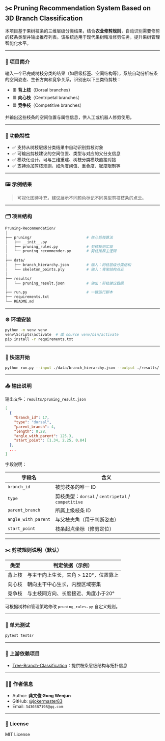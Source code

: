 ## ✂️ Pruning Recommendation System Based on 3D Branch Classification

本项目基于果树枝条的三维层级分类结果，结合**农业修剪规则**，自动识别需要修剪的枝条类型并输出推荐列表。该系统适用于现代果树精准修剪任务，提升果树管理智能化水平。

---

### 📌 项目简介

输入一个已完成树枝分类的结果（如层级标签、空间结构等），系统自动分析枝条的空间姿态、生长方向和竞争关系，识别出以下三类待剪枝：

* 🟥 **背上枝**（Dorsal branches）
* 🟩 **向心枝**（Centripetal branches）
* 🟦 **竞争枝**（Competitive branches）

并输出这些枝条的空间位置与属性信息，供人工或机器人修剪使用。

---

### 🎯 功能特性

* ✅ 支持从树枝层级分类结果中自动识别剪枝对象
* ✅ 可输出剪枝建议的空间位置、类型与对应的父分支信息
* ✅ 模块化设计，可与三维重建、树枝分类模块直接对接
* ✅ 支持添加剪枝规则，如角度阈值、重叠度、密度限制等

---

### 🖼️ 示例结果

> 可视化图待补充，建议展示不同颜色标记不同类型剪枝枝条的点云。

---

### 🗂️ 项目结构

```bash
Pruning-Recommendation/
│
├── pruning/                         # 核心剪枝算法
│   ├── __init__.py
│   ├── pruning_rules.py             # 剪枝规则实现
│   └── pruning_recommender.py       # 剪枝推荐主逻辑
│
├── data/
│   ├── branch_hierarchy.json        # 输入：树枝层级分类结构
│   └── skeleton_points.ply          # 输入：骨架结构点云
│
├── results/
│   └── pruning_result.json          # 输出：剪枝建议数据
│
├── run.py                           # 一键运行脚本
├── requirements.txt
└── README.md
```

---

### ⚙️ 环境安装

```bash
python -m venv venv
venv\Scripts\activate  # 或 source venv/bin/activate
pip install -r requirements.txt
```

---

### 🚀 快速开始

```bash
python run.py --input ./data/branch_hierarchy.json --output ./results/
```

---

### 📤 输出说明

输出文件：`results/pruning_result.json`

```json
[
  {
    "branch_id": 17,
    "type": "dorsal",
    "parent_branch": 4,
    "length": 0.28,
    "angle_with_parent": 125.3,
    "start_point": [1.34, 2.25, 0.84]
  },
  ...
]
```

字段说明：

| 字段名                 | 含义                                            |
| ------------------- | --------------------------------------------- |
| `branch_id`         | 被剪枝条的唯一 ID                                    |
| `type`              | 剪枝类型：`dorsal` / `centripetal` / `competitive` |
| `parent_branch`     | 所属上级枝条 ID                                     |
| `angle_with_parent` | 与父枝夹角（用于判断姿态）                                 |
| `start_point`       | 枝条起点坐标（修剪定位）                                  |

---

### ✂️ 剪枝规则说明（默认）

| 类型  | 判定依据（示例）               |
| --- | ---------------------- |
| 背上枝 | 与主干向上生长，夹角 > 120°，位置靠上 |
| 向心枝 | 朝向主干中心生长，内膛区域密集        |
| 竞争枝 | 与主枝同方向、长度接近、角度小于20°    |

可根据树种和管理策略修改 `pruning_rules.py` 自定义规则。

---

### 🧪 单元测试

```bash
pytest tests/
```

---

### 🔗 上游依赖项目

* [Tree-Branch-Classification](https://github.com/jokermaster83/Tree-Branch-Classification)：提供枝条层级结构与拓扑信息

---

### 🧑‍💻 作者信息

* Author: **龚文俊 Gong Wenjun**
* GitHub: [@jokermaster83](https://github.com/jokermaster83)
* Email: `3430387198@qq.com`

---

### 📜 License

MIT License


